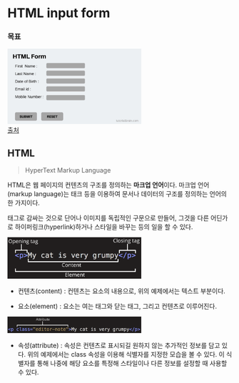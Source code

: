 # HTML input form

### 목표
<img src="img/HTML-Form.jpg" width="300px"></img><br/>
[출처](https://www.tutorialbrain.com/html_tutorial/html_forms/)

## HTML
> HyperText Markup Language

HTML은 웹 페이지의 컨텐츠의 구조를 정의하는 **마크업 언어**이다. 마크업 언어(markup language)는 태크 등을 이용하여 문서나 데이터의 구조를 정의하는 언어의 한 가지이다.

태그로 감싸는 것으로 단어나 이미지를 독립적인 구문으로 만들어, 그것을 다른 어딘가로 하이퍼링크(hyperlink)하거나 스타일을 바꾸는 등의 일을 할 수 있다.

<img src="img/html.png" width="300px"></img><br/>

* 컨텐츠(content) : 컨텐츠는 요소의 내용으로, 위의 예제에서는 텍스트 부분이다.

* 요소(element) : 요소는 여는 태그와 닫는 태그, 그리고 컨텐츠로 이루어진다.

<img src="img/html2.png" width="300px"></img><br/>

* 속성(attribute) : 속성은 컨텐츠로 표시되길 원하지 않는 추가적인 정보를 담고 있다. 위의 예제에서는 class 속성을 이용해 식별자를 지정한 모습을 볼 수 있다. 이 식별자를 통해 나중에 해당 요소를 특정해 스타일이나 다른 정보를 설정할 때 사용할 수 있다.

